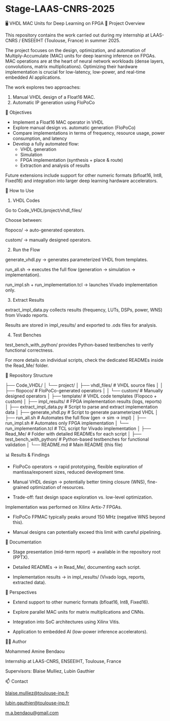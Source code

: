 # Stage-LAAS-CNRS-2025

🖥️ VHDL MAC Units for Deep Learning on FPGA
📌 Project Overview

This repository contains the work carried out during my internship at LAAS-CNRS / ENSEEIHT (Toulouse, France) in summer 2025.

The project focuses on the design, optimization, and automation of Multiply-Accumulate (MAC) units for deep learning inference on FPGAs.
MAC operations are at the heart of neural network workloads (dense layers, convolutions, matrix multiplications). Optimizing their hardware implementation is crucial for low-latency, low-power, and real-time embedded AI applications.

The work explores two approaches:

1) Manual VHDL design of a Float16 MAC.
2) Automatic IP generation using FloPoCo

🎯 Objectives

- Implement a Float16 MAC operator in VHDL
- Explore manual design vs. automatic generation (FloPoCo)
- Compare implementations in terms of frequency, resource usage, power consumption, and latency
- Develop a fully automated flow:
    - VHDL generation
    - Simulation
    - FPGA implementation (synthesis + place & route)
    - Extraction and analysis of results
  
Future extensions include support for other numeric formats (bfloat16, Int8, Fixed16) and integration into larger deep learning hardware accelerators.

🚀 How to Use

1. VHDL Codes

Go to Code_VHDL/project/vhdl_files/

Choose between:

  flopoco/ → auto-generated operators.

  custom/ → manually designed operators.

2. Run the Flow

generate_vhdl.py → generates parameterized VHDL from templates.

run_all.sh → executes the full flow (generation → simulation → implementation).

run_impl.sh + run_implementation.tcl → launches Vivado implementation only.

3. Extract Results

extract_impl_data.py collects results (frequency, LUTs, DSPs, power, WNS) from Vivado reports.

Results are stored in impl_results/ and exported to .ods files for analysis.

4. Test Benches

test_bench_with_python/ provides Python-based testbenches to verify functional correctness.

For more details on individual scripts, check the dedicated READMEs inside the Read_Me/ folder.

📂 Repository Structure

├── Code_VHDL/
│   └── project/
│       ├── vhdl_files/            # VHDL source files
│       │   ├── flopoco/           # FloPoCo-generated operators
│       │   └── custom/            # Manually designed operators
│       ├── template/              # VHDL code templates (Flopoco + custom)
│       ├── impl_results/          # FPGA implementation results (logs, reports)
│       ├── extract_impl_data.py   # Script to parse and extract implementation data
│       ├── generate_vhdl.py       # Script to generate parameterized VHDL
│       ├── run_all.sh             # Automates the full flow (gen → sim → impl)
│       ├── run_impl.sh            # Automates only FPGA implementation
│       └── run_implementation.tcl # TCL script for Vivado implementation
│
├── Read_Me/                     # Folder with detailed READMEs for each script
│
├── test_bench_with_python/      # Python-based testbenches for functional validation
│
└── README.md                    # Main README (this file)

📊 Results & Findings

- FloPoCo operators → rapid prototyping, flexible exploration of mantissa/exponent sizes, reduced development time.

- Manual VHDL design → potentially better timing closure (WNS), fine-grained optimization of resources.

- Trade-off: fast design space exploration vs. low-level optimization.

Implementation was performed on Xilinx Artix-7 FPGAs.

- FloPoCo FPMAC typically peaks around 150 MHz (negative WNS beyond this).

- Manual designs can potentially exceed this limit with careful pipelining.

📖 Documentation

- Stage presentation (mid-term report) → available in the repository root (PPTX).

- Detailed READMEs → in Read_Me/, documenting each script.

- Implementation results → in impl_results/ (Vivado logs, reports, extracted data).

🔮 Perspectives

- Extend support to other numeric formats (bfloat16, Int8, Fixed16).

- Explore parallel MAC units for matrix multiplications and CNNs.

- Integration into SoC architectures using Xilinx Vitis.

- Application to embedded AI (low-power inference accelerators).

👨‍💻 Author

Mohammed Amine Bendaou

Internship at LAAS-CNRS, ENSEEIHT, Toulouse, France

Supervisors: Blaise Mulliez, Lubin Gauthier

📫 Contact

blaise.mulliez@toulouse-inp.fr

lubin.gauthier@toulouse-inp.fr

m.a.bendaou@gmail.com


